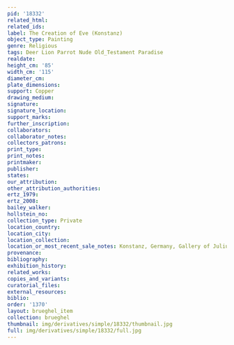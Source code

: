 ```yaml
---
pid: '18332'
related_html: 
related_ids: 
label: The Creation of Eve (Konstanz)
object_type: Painting
genre: Religious
tags: Deer Lion Parrot Nude Old_Testament Paradise
realdate: 
height_cm: '85'
width_cm: '115'
diameter_cm: 
plate_dimensions: 
support: Copper
drawing_medium: 
signature: 
signature_location: 
support_marks: 
further_inscription: 
collaborators: 
collaborator_notes: 
collectors_patrons: 
print_type: 
print_notes: 
printmaker: 
publisher: 
states: 
our_attribution: 
other_attribution_authorities: 
ertz_1979: 
ertz_2008: 
bailey_walker: 
hollstein_no: 
collection_type: Private
location_country: 
location_city: 
location_collection: 
location_or_most_recent_sale_notes: Konstanz, Germany, Gallery of Julius Mulisch (?)
provenance: 
bibliography: 
exhibition_history: 
related_works: 
copies_and_variants: 
curatorial_files: 
external_resources: 
biblio: 
order: '1370'
layout: brueghel_item
collection: brueghel
thumbnail: img/derivatives/simple/18332/thumbnail.jpg
full: img/derivatives/simple/18332/full.jpg
---
```

